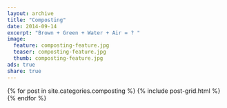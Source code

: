 ```yaml
---
layout: archive
title: "Composting"
date: 2014-09-14
excerpt: "Brown + Green + Water + Air = ? "
image:
  feature: composting-feature.jpg
  teaser: composting-feature.jpg
  thumb: composting-feature.jpg
ads: true
share: true
---
```


<div class="tiles">
{% for post in site.categories.composting %}
  {% include post-grid.html %}
{% endfor %}
</div><!-- /.tiles -->